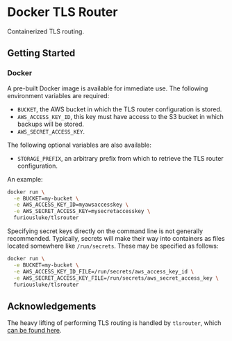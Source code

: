 # Docker TLS Router

Containerized TLS routing.

## Getting Started

### Docker

A pre-built Docker image is available for immediate use. The following
environment variables are required:

 * `BUCKET`, the AWS bucket in which the TLS router configuration is stored.
 * `AWS_ACCESS_KEY_ID`, this key must have access to the S3 bucket in which
   backups will be stored.
 * `AWS_SECRET_ACCESS_KEY`.

The following optional variables are also available:

 * `STORAGE_PREFIX`, an arbitrary prefix from which to retrieve the TLS router
   configuration.
 
An example:
 
```bash
docker run \
  -e BUCKET=my-bucket \
  -e AWS_ACCESS_KEY_ID=myawsaccesskey \
  -e AWS_SECRET_ACCESS_KEY=mysecretaccesskey \
  furiousluke/tlsrouter
```

Specifying secret keys directly on the command line is not generally
recommended. Typically, secrets will make their way into containers as files
located somewhere like `/run/secrets`. These may be specified as follows:

```bash
docker run \
  -e BUCKET=my-bucket \
  -e AWS_ACCESS_KEY_ID_FILE=/run/secrets/aws_access_key_id \
  -e AWS_SECRET_ACCESS_KEY_FILE=/run/secrets/aws_secret_access_key \
  furiousluke/tlsrouter
```

## Acknowledgements

The heavy lifting of performing TLS routing is handled by `tlsrouter`, which
[can be found
here](https://github.com/inetaf/tcpproxy/blob/master/cmd/tlsrouter/README.md).
